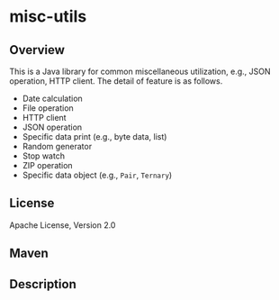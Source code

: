 # misc-utils

## Overview

This is a Java library for common miscellaneous utilization, e.g., JSON operation, HTTP client.
The detail of feature is as follows.

- Date calculation
- File operation
- HTTP client
- JSON operation
- Specific data print (e.g., byte data, list)
- Random generator
- Stop watch
- ZIP operation
- Specific data object (e.g., `Pair`, `Ternary`)

## License

Apache License, Version 2.0

## Maven

## Description

